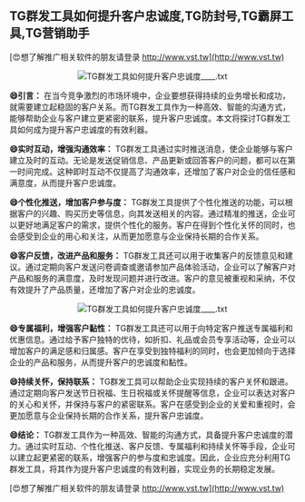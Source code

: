 ## **TG群发工具如何提升客户忠诚度,TG防封号,TG霸屏工具,TG营销助手**

[😍想了解推广相关软件的朋友请登录 http://www.vst.tw](http://www.vst.tw)

 <center><img src="https://vst.tw/MP4/tuiguang/png/3.png" alt="TG群发工具如何提升客户忠诚度____.txt"></center>

**😄引言：**
在当今竞争激烈的市场环境中，企业要想获得持续的业务增长和成功，就需要建立起稳固的客户关系。而TG群发工具作为一种高效、智能的沟通方式，能够帮助企业与客户建立更紧密的联系，提升客户忠诚度。本文将探讨TG群发工具如何成为提升客户忠诚度的有效利器。

**😄实时互动，增强沟通效率：**
TG群发工具通过实时推送消息，使企业能够与客户建立及时的互动。无论是发送促销信息、产品更新或回答客户的问题，都可以在第一时间完成。这种即时互动不仅提高了沟通效率，还增加了客户对企业的信任感和满意度，从而提升客户忠诚度。

**😄个性化推送，增加客户参与度：**
TG群发工具提供了个性化推送的功能，可以根据客户的兴趣、购买历史等信息，向其发送相关的内容。通过精准的推送，企业可以更好地满足客户的需求，提供个性化的服务。客户在得到个性化关怀的同时，也会感受到企业的用心和关注，从而更加愿意与企业保持长期的合作关系。

**😄客户反馈，改进产品和服务：**
TG群发工具还可以用于收集客户的反馈意见和建议。通过定期向客户发送问卷调查或邀请参加产品体验活动，企业可以了解客户对产品和服务的满意度，及时发现问题并进行改进。客户的意见被重视和采纳，不仅有效提升了产品质量，还增加了客户对企业的忠诚度。

 <center><img src="https://vst.tw/MP4/tuiguang/png/2.png" alt="TG群发工具如何提升客户忠诚度____.txt"></center>

**😄专属福利，增强客户黏性：**
TG群发工具还可以用于向特定客户推送专属福利和优惠信息。通过给予客户独特的优待，如折扣、礼品或会员专享活动等，企业可以增加客户的满足感和归属感。客户在享受到独特福利的同时，也会更加倾向于选择企业的产品和服务，从而提升客户的忠诚度和黏性。

**😄持续关怀，保持联系：**
TG群发工具可以帮助企业实现持续的客户关怀和跟进。通过定期向客户发送节日祝福、生日祝福或关怀提醒等信息，企业可以表达对客户的关心和关怀，并保持与客户的紧密联系。客户在感受到企业的关爱和重视时，会更加愿意与企业保持长期的合作关系，提升客户忠诚度。

**😄结论：**
TG群发工具作为一种高效、智能的沟通方式，具备提升客户忠诚度的潜力。通过实时互动、个性化推送、客户反馈、专属福利和持续关怀等手段，企业可以建立起更紧密的联系，增强客户的参与度和忠诚度。因此，企业应充分利用TG群发工具，将其作为提升客户忠诚度的有效利器，实现业务的长期稳定发展。

[😍想了解推广相关软件的朋友请登录 http://www.vst.tw](http://www.vst.tw)



